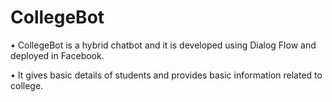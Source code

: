 # CollegeBot

• CollegeBot is a hybrid chatbot and it is developed using Dialog Flow and deployed in Facebook.

• It gives basic details of students and provides basic information related to college.


